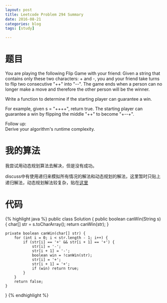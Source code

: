 ```yaml
---
layout: post
title: Leetcode Problem 294 Summary
date: 2016-08-21
categories: blog
tags: [study]

---
```


# 题目

You are playing the following Flip Game with your friend: Given a string that contains only these two characters: + and -, you and your friend take turns to flip two consecutive "++" into "--". The game ends when a person can no longer make a move and therefore the other person will be the winner.

Write a function to determine if the starting player can guarantee a win.

For example, given s = "++++", return true. The starting player can guarantee a win by flipping the middle "++" to become "+--+".

Follow up:  
Derive your algorithm's runtime complexity.

# 我的算法

我尝试用动态规划算法去解决，但是没有成功。

discuss中有使用递归来模拟所有情况的解法和动态规划的解法，这里暂时只贴上递归解法，动态规划解法较复杂，贴在[这里](https://discuss.leetcode.com/topic/27282/theory-matters-from-backtracking-128ms-to-dp-0ms/2)

# 代码

{% highlight java %}
public class Solution {
    public boolean canWin(String s) {
        char[] str = s.toCharArray();
        return canWin(str);
    }
    
    private boolean canWin(char[] str) {
        for (int i = 0; i < str.length - 1; i++) {
            if (str[i] == '+' && str[i + 1] == '+') {
                str[i] = '-';
                str[i + 1] = '-';
                boolean win = !canWin(str);
                str[i] = '+';
                str[i + 1] = '+';
                if (win) return true;
            }
        }
        return false;
    }
}
{% endhighlight %}